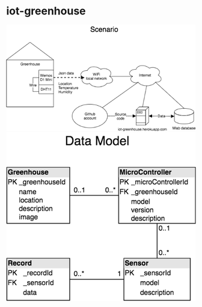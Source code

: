 # iot-greenhouse
![alt text](https://raw.githubusercontent.com/alonsocarvajal/iot-greenhouse/master/Untitled%20Diagram.png)
![alt text](https://raw.githubusercontent.com/alonsocarvajal/iot-greenhouse/master/datamodel%20(1).png)
